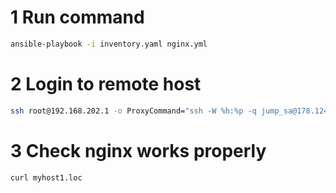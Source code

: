 # 1 Run command
```bash
ansible-playbook -i inventory.yaml nginx.yml
```

# 2 Login to remote host
```bash
ssh root@192.168.202.1 -o ProxyCommand="ssh -W %h:%p -q jump_sa@178.124.206.53 -p 32511"
```

# 3 Check nginx works properly
```bash
curl myhost1.loc
```

